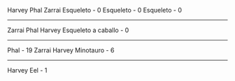 Harvey
Phal
Zarrai
Esqueleto - 0
Esqueleto - 0
Esqueleto - 0

---

Zarrai
Phal
Harvey
Esqueleto a caballo - 0

---

Phal - 19
Zarrai
Harvey
Minotauro - 6

---

Harvey
Eel - 1